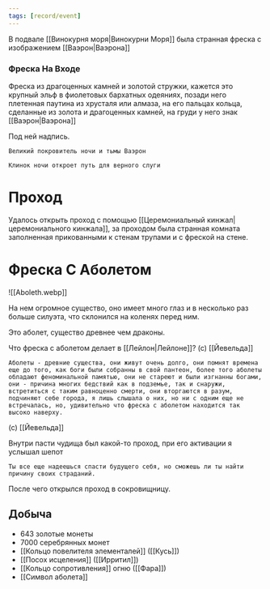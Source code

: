 ```yaml
---
tags: [record/event]
---
```


В подвале [[Винокурня моря|Винокурни Моря]] была странная фреска с изображением [[Ваэрон|Ваэрона]]

### Фреска На Входе

Фреска из драгоценных камней и золотой стружки, кажется это крупный эльф в фиолетовых бархатных одеяниях, позади него плетенная паутина из хрусталя или алмаза, на его пальцах кольца, сделанные из золота и драгоценных камней, на груди у него знак [[Ваэрон|Ваэрона]]

Под ней надпись.

```
Великий покровитель ночи и тьмы Ваэрон

Клинок ночи откроет путь для верного слуги
```

# Проход

Удалось открыть проход с помощью [[Церемониальный кинжал|церемониального кинжала]], за проходом была странная комната заполненная прикованными к стенам трупами и с фреской на стене.

# Фреска С Аболетом

![[Aboleth.webp]]

На нем огромное существо, оно имеет много глаз и в несколько раз больше силуэта, что склонился на коленях перед ним.

Это аболет, существо древнее чем драконы.

Что фреска с аболетом делает в [[Лейлон|Лейлоне]]? (с) [[Йевельда]]

```
Аболеты - древние существа, они живут очень долго, они помнят времена еще до того, как боги были собранны в свой пантеон, более того аболеты обладают феноминальной памятью, они не стареют и были изгнанны богами, они - причина многих бедствий как в подземье, так и снаружи, встретиться с таким равноценно смерти, они вторгаются в разум, подчиняют себе города, я лишь слышала о них, но ни с одним еще не встречалась, но, удивительно что фреска с аболетом находится так высоко наверху.
```

(с) [[Йевельда]]

Внутри пасти чудища был какой-то проход, при его активации я услышал шепот

```
Ты все еще надеешься спасти будущего себя, но сможешь ли ты найти причину своих страданий.
```

После чего открылся проход в сокровищницу.

## Добыча

- 643 золотые монеты
- 7000 серебрянных монет
- [[Кольцо повелителя элементалей]] ([[Кусь]])
- [[Посох исцеления]] ([[Ирритил]])
- [[Кольцо сопротивления]] огню ([[Фара]])
- [[Символ аболета]]
